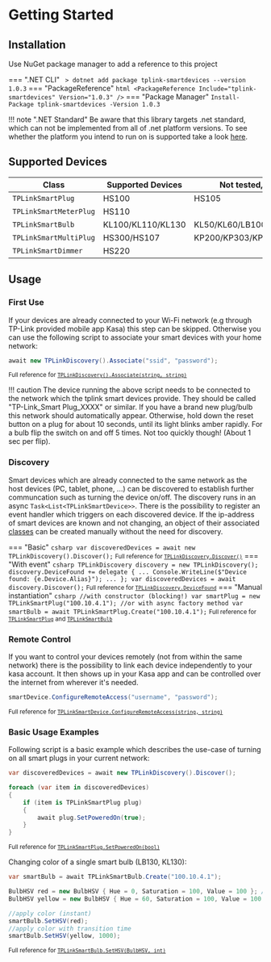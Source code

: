 # Getting Started

## Installation

Use NuGet package manager to add a reference to this project

=== ".NET CLI"
    ``` 
    > dotnet add package tplink-smartdevices --version 1.0.3
    ```
=== "PackageReference"
    ``` html
    <PackageReference Include="tplink-smartdevices" Version="1.0.3" />
    ```
=== "Package Manager"
    ```
    Install-Package tplink-smartdevices -Version 1.0.3
    ```


!!! note ".NET Standard"
    Be aware that this library targets .net standard, which can not be implemented from all of .net platform versions. To see whether the platform you intend to run on is supported take a look [here](https://github.com/dotnet/standard/blob/master/docs/versions.md).

## Supported Devices

| Class                   | Supported Devices | Not tested, maybe working         |
| ----------------------- | ----------------- |---------------------------------- |
| `TPLinkSmartPlug`       |  HS100            | HS105                             |
| `TPLinkSmartMeterPlug`  |  HS110            |                                   |
| `TPLinkSmartBulb`       | KL100/KL110/KL130 | KL50/KL60/LB100/LB110/LB120/LB130 |
| `TPLinkSmartMultiPlug`  |  HS300/HS107      | KP200/KP303/KP400                 |
| `TPLinkSmartDimmer`     |  HS220            |                                   |

## Usage

### First Use

If your devices are already connected to your Wi-Fi network (e.g through TP-Link provided mobile app Kasa) this step can be skipped. Otherwise you can use the following script to associate your smart devices with your home network:

``` csharp
await new TPLinkDiscovery().Associate("ssid", "password");
```

<small> Full reference for [`TPLinkDiscovery().Associate(string, string)`](docs/discovery.md#associatestring-string-int)</small>

!!! caution
    The device running the above script needs to be connected to the network which the tplink smart devices provide. They should be called "TP-Link_Smart Plug_XXXX" or similar. If you have a brand new plug/bulb this network should automatically appear. Otherwise, hold down the reset button on a plug for about 10 seconds, until its light blinks amber rapidly. For a bulb flip the switch on and off 5 times. Not too quickly though! (About 1 sec per flip).

### Discovery

Smart devices which are already connected to the same network as the host devices (PC, tablet, phone, ...) can be discovered to establish further communcation such as turning the device on/off. The discovery runs in an async `Task<List<TPLinkSmartDevice>>`. There is the possibility to register an event handler which triggers on each discovered device. If the ip-address of smart devices are known and not changing, an object of their associated [classes](#supported-devices) can be created manually without the need for discovery.

=== "Basic"
    ``` csharp
    var discoveredDevices = await new TPLinkDiscovery().Discover();
    ```
    <small> Full reference for [`TPLinkDiscovery.Discover()`](docs/discovery.md#discover)</small>
=== "With event"
    ``` csharp
    TPLinkDiscovery discovery = new TPLinkDiscovery();
    discovery.DeviceFound += delegate {
        ...
        Console.WriteLine($"Device found: {e.Device.Alias}");
        ...
    };
    var discoveredDevices = await discovery.Discover();
    ```
    <small> Full reference for [`TPLinkDiscovery.DeviceFound`](docs/discovery.md#devicefound)</small>
=== "Manual instantiation"
    ``` csharp
    //with constructor (blocking!)
    var smartPlug = new TPLinkSmartPlug("100.10.4.1");
    //or with async factory method
    var smartBulb = await TPLinkSmartPlug.Create("100.10.4.1");
    ```
    <small> Full reference for [`TPLinkSmartPlug`](docs/devices/plug.md) and [`TPLinkSmartBulb`](docs/devices/bulb.md)</small>

### Remote Control 

If you want to control your devices remotely (not from within the same network) there is the possibility to link each device independently to your kasa account. It then shows up in your Kasa app and can be controlled over the internet from wherever it's needed.

``` csharp
smartDevice.ConfigureRemoteAccess("username", "password");
```
<small> Full reference for [`TPLinkSmartDevice.ConfigureRemoteAccess(string, string)`](docs/devices/device.md#configureremoteaccessstring-string)</small>

### Basic Usage Examples

Following script is a basic example which describes the use-case of turning on all smart plugs in your current network:

``` csharp
var discoveredDevices = await new TPLinkDiscovery().Discover();

foreach (var item in discoveredDevices)
{
    if (item is TPLinkSmartPlug plug)
    {
        await plug.SetPoweredOn(true);
    }
}
```
<small> Full reference for [`TPLinkSmartPlug.SetPoweredOn(bool)`](docs/devices/plug.md#power)</small>

Changing color of a single smart bulb (LB130, KL130):

``` csharp
var smartBulb = await TPLinkSmartBulb.Create("100.10.4.1");

BulbHSV red = new BulbHSV { Hue = 0, Saturation = 100, Value = 100 }; // red HSV(0, 100, 100)
BulbHSV yellow = new BulbHSV { Hue = 60, Saturation = 100, Value = 100 };  // yellow HSV(60, 100, 100)

//apply color (instant)
smartBulb.SetHSV(red);
//apply color with transition time
smartBulb.SetHSV(yellow, 1000);
```
<small> Full reference for [`TPLinkSmartBulb.SetHSV(BulbHSV, int)`](docs/devices/bulb.md#sethsv)</small>